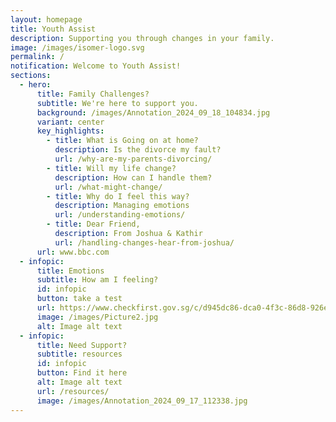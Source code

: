 ```yaml
---
layout: homepage
title: Youth Assist
description: Supporting you through changes in your family.
image: /images/isomer-logo.svg
permalink: /
notification: Welcome to Youth Assist!
sections:
  - hero:
      title: Family Challenges?
      subtitle: We're here to support you.
      background: /images/Annotation_2024_09_18_104834.jpg
      variant: center
      key_highlights:
        - title: What is Going on at home?
          description: Is the divorce my fault?
          url: /why-are-my-parents-divorcing/
        - title: Will my life change?
          description: How can I handle them?
          url: /what-might-change/
        - title: Why do I feel this way?
          description: Managing emotions
          url: /understanding-emotions/
        - title: Dear Friend,
          description: From Joshua & Kathir
          url: /handling-changes-hear-from-joshua/
      url: www.bbc.com
  - infopic:
      title: Emotions
      subtitle: How am I feeling?
      id: infopic
      button: take a test
      url: https://www.checkfirst.gov.sg/c/d945dc86-dca0-4f3c-86d8-926ed5780b4d
      image: /images/Picture2.jpg
      alt: Image alt text
  - infopic:
      title: Need Support?
      subtitle: resources
      id: infopic
      button: Find it here
      alt: Image alt text
      url: /resources/
      image: /images/Annotation_2024_09_17_112338.jpg
---
```

